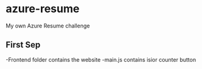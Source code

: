 # azure-resume
My own Azure Resume challenge 

## First Sep 
-Frontend folder contains the website
-main.js contains isior counter button